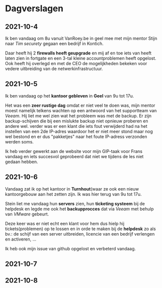 # Dagverslagen

## 2021-10-4
Ik ben vandaag om 8u vanuit VanRoey.be in geel mee met mijn mentor Stijn naar _Tim securety_ gegaan een bedrijf in Kontich.

Daar heeft hij 2 __firewalls heeft geupgrade__ en mij af en toe iets van heeft laten zien in fortgate en een 3-tal kleine accountproblemen heeft opgelost. Ook heeft hij overlegd en met de CEO de mogelijkheden bekeken voor vedere uitbreiding van de netwerkinfrastructuur.

## 2021-10-5
Ik ben vandaag op het __kantoor gebleven__ in __Geel__ van 9u tot 17u.

Het was een __zeer rustige dag__ omdat er niet veel te doen was, mijn mentor moest namelijk telkens wachten op een antwoord van het supportteam van _Veeam_. Hij liet me wel zien wat het probleem was met de backup. Er zijn backup-schijven die bij een mislukte backup niet opnieuw proberen en andere wel. verder was er een klant die iets fout verwijderd had na het instellen van een 2de IP-adres waardoor het er niet meer stond maar nog wel bestond en er dus "pakketjes" naar het foute IP-adress verzonden werden soms.

Ik heb verder gewerkt aan de website voor mijn GIP-taak voor Frans vandaag en iets succesvol geprobeerd dat niet we tijdens de les niet gedaan hebben.

## 2021-10-6
Vandaag zat ik op het kantoor in __Turnhout__(waar ze ook een nieuw kantoorgebouw aan het zetten zijn. Ik was hier terug van 9u tot 17u.

Stein liet me vandaag hun __servers__ zien, hun __ticketing systeem__ bij de helpdesk en legde me ook het __backupprocces__ dat via *Veeam* met behulp van *VMware* gebeurt.

Deze keer was er niet echt een klant voor hem dus hielp hij tickets(problemen) op te lossen en in orde te maken bij de __helpdesk__ zo als bv.: de schijf van een server uitbreiden, licencie van een bedrijf verlengen en activeren, ...

Ik heb ook mijn issue van github opgelost en verbeterd vandaag.

## 2021-10-7


## 2021-10-8

